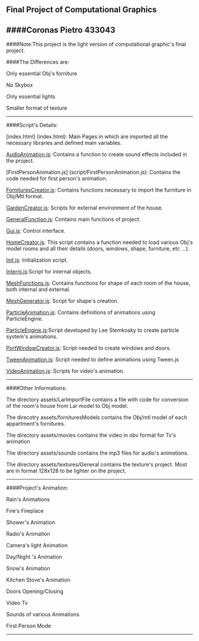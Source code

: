Final Project of Computational Graphics
---------------------------------------

####Coronas Pietro
433043
---------------------------------------

####Note:This project is the light version of computational graphic's final project. 

####The Differences are:

Only essential Obj's forniture

No Skybox

Only essential lights

Smaller format of  texture

---------------------------------------

####Script's Details:

[index.html] (index.html): Main Pages in which are imported all the necessary libraries and defined  main variables.

[AudioAnimation.js](script/AudioAnimation.js): Contains a function to create sound effects included in the project.

[FirstPersonAnimation.js] (script/FirstPersonAnimation.js): Contains the code needed for first person's animation.

[FornituresCreator.js](script/FornituresCreator.js/): Contains  functions necessary to import the furniture in Obj/Mtl format.

[GardenCreator.js](script/GardenCreator.js): Scripts for  external environment of the house.

[GeneralFunction.js](script/GeneralFunction.js): Contains  main functions of  project.

[Gui.js](script/Gui.js): Control interface.

[HomeCreator.js](script/HomeCreator.js): This script contains a function needed to load various Obj's model rooms and all their details (doors, windows, shape, furniture, etc ...).

[Init.js](script/Init.js): Initialization script.

[Interni.js](script/Interni.js):Script for internal objects.

[MeshFunctions.js](script/MeshFunctions.js): Contains functions for shape of each room of the house, both internal and external.

[MeshGenerator.js](script/MeshGenerator.js): Script for shape's creation.

[ParticleAnimation.js](script/ParticleAnimation.js): Contains  definitions of animations using ParticleEngine.

[ParticleEngine.js](script/ParticleEngine.js):Script developed by Lee Stemkosky to create particle system's animations. 

[PortWindowCreator.js](script/PortWindowCreator.js): Script needed to create windows and doors.
 
[TweenAnimation.js](script/TweenAnimation.js): Script needed to define animations using Tween.js

[VideoAnimation.js](script/VideoAnimation.js):  Scripts for video's animation.

----------------------------------------
####Other Informations:

The directory assets/LarImportFile contains a file with code for conversion of the room's house from Lar model to Obj model.

The direcotry assets/fornituresModels contains the Obj/mtl model of each appartment's fornitures.

The directory assets/movies contains the video in obv format for  Tv's animation

The directory assets/sounds contains the mp3 files for  audio's animations.

The directory assets/textures/General contains the texture's project. Most are in  format 128x128 to be lighter on the project.

---------------------------------------
####Project's Animation:

Rain's Animations

Fire's Fireplace

Shower's Animation

Radio's Animation

Camera's light Animation

Day/Night 's Animation

Snow's Animation

Kitchen Stove's Animation

Doors Opening/Closing

Video Tv

Sounds of various Animations

First Person Mode

-------------------------------------------------------------




